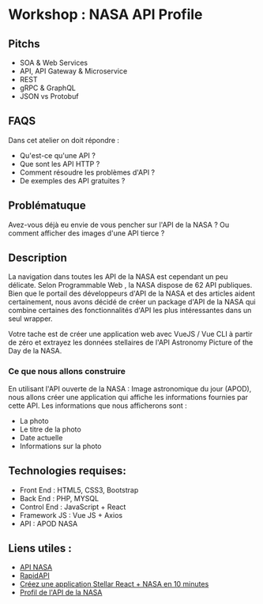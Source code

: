 # Workshop : NASA API Profile

## Pitchs

- SOA & Web Services
- API, API Gateway & Microservice
- REST
- gRPC & GraphQL
- JSON vs Protobuf

## FAQS

Dans cet atelier on doit répondre :
* Qu'est-ce qu'une API ?
* Que sont les API HTTP ?
* Comment résoudre les problèmes d'API ?
* De exemples des API gratuites ?

## Problématuque

Avez-vous déjà eu envie de vous pencher sur l'API de la NASA ? Ou comment afficher des images d'une API tierce ?

## Description

La navigation dans toutes les API de la NASA est cependant un peu délicate. Selon Programmable Web , la NASA dispose de 62 API publiques. Bien que le portail des développeurs d'API de la NASA  et des articles  aident certainement, nous avons décidé de créer un package d'API de la NASA qui combine certaines des fonctionnalités d'API les plus intéressantes dans un seul wrapper.

Votre tache est de créer une application web avec VueJS / Vue CLI à partir de zéro et extrayez les données stellaires de l'API Astronomy Picture of the Day de la NASA.

### Ce que nous allons construire 

En utilisant l'API ouverte de la NASA : Image astronomique du jour (APOD), nous allons créer une application qui affiche les informations fournies par cette API. Les informations que nous afficherons sont :

* La photo
* Le titre de la photo
* Date actuelle
* Informations sur la photo

## Technologies requises:
- Front End : HTML5, CSS3, Bootstrap
- Back End : PHP, MYSQL
- Control End : JavaScript + React
- Framework JS : Vue JS + Axios
- API : APOD NASA

## Liens utiles :

- [API NASA](https://api.nasa.gov/)
- [RapidAPI](https://rapidapi.com)
- [Créez une application Stellar React + NASA en 10 minutes](https://scotch.io/tutorials/make-a-stellar-react-nasa-app-in-10-minutes#toc-what-we-will-be-building)
- [Profil de l'API de la NASA](https://rapidapi.com/blog/nasa-api-profile-explore-the-cosmos-with-code/)


